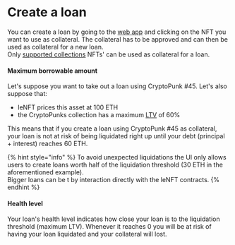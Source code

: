 # Create a loan

You can create a loan by going to the [web app](https://lenft.fi/) and clicking on the NFT you want to use as collateral. The collateral has to be approved and can then be used as collateral for a new loan.\
Only [supported collections](../what-is-lenft/supported-collections.md) NFTs' can be used as collateral for a loan.

#### Maximum borrowable amount

Let's suppose you want to take out a loan using CryptoPunk #45. Let's also suppose that:

* leNFT prices this asset at 100 ETH
* the CryptoPunks collection has a maximum [LTV](https://en.wikipedia.org/wiki/Loan-to-value\_ratio) of 60%

This means that if you create a loan using CryptoPunk #45 as collateral, your loan is not at risk of being liquidated right up until your debt (principal + interest) reaches 60 ETH.

{% hint style="info" %}
To avoid unexpected liquidations the UI only allows users to create loans worth half of the liquidation threshold (30 ETH in the aforementioned example).\
Bigger loans can be t by interaction directly with the leNFT contracts.
{% endhint %}

#### Health level

Your loan's health level indicates how close your loan is to the liquidation threshold (maximum LTV). Whenever it reaches 0 you will be at risk of having your loan liquidated and your collateral will  lost.

